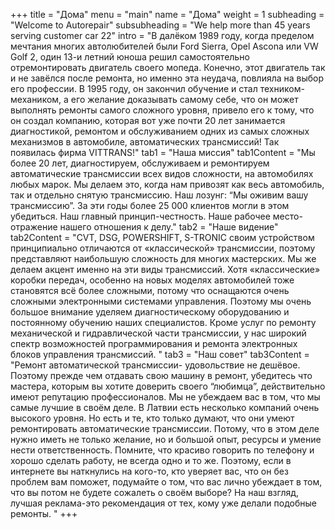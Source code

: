 +++
title =  "Дома"
menu = "main"
name = "Дома"
weight = 1
subheading = "Welcome to Autorepair"
subsubheading = "We help more than 45 years serving customer car 22"
intro = "В далёком 1989 году, когда пределом мечтания многих автолюбителей были Ford Sierra, Opel Ascona или VW Golf 2, один 13-и летний юноша решил самостоятельно отремонтировать двигатель своего мопеда. Конечно, этот двигатель так и не завёлся после ремонта, но именно эта неудача, повлияла на выбор его профессии. В 1995 году, он закончил обучение и стал техником-механиком, а его желание доказывать самому себе, что он может выполнять ремонты самого сложного уровня, привело его к тому, что он создал компанию, которая вот уже почти 20 лет занимается диагностикой,  ремонтом и обслуживанием одних из самых сложных механизмов в автомобиле, автоматических трансмиссий! Так появилась фирма VITTRANS!"
tab1 = "Наша миссия"
tab1Content = "Мы более 20 лет, диагностируем, обслуживаем и ремонтируем автоматические трансмиссии всех видов сложности, на автомобилях любых марок. Мы делаем это, когда нам привозят как весь автомобиль, так и отдельно снятую трансмиссию. Наш лозунг: “Мы оживим вашу трансмиссию”. За эти годы более 25 000 клиентов могли в этом убедиться. Наш главный принцип-честность. Наше рабочее место-отражение нашего отношения к делу."
tab2 = "Наше видение"
tab2Content = "CVT, DSG, POWERSHIFT, S-TRONIC своим устройством принципиально отличаются от «классической» трансмиссии, поэтому представляют наибольшую сложность для многих мастерских. Мы же делаем акцент именно на эти виды трансмиссий. Хотя «классические» коробки передач, особенно на новых моделях автомобилей тоже становятся всё более сложными, потому что оснащаются очень сложными электронными системами управления. Поэтому мы очень большое внимание уделяем диагностическому оборудованию и постоянному обучению наших специалистов. Кроме услуг по ремонту механической и гидравлической части трансмиссии, у нас широкий спектр возможностей программирования и ремонта электронных блоков управления трансмиссий. "
tab3 = "Наш совет"
tab3Content = "Ремонт автоматической трансмиссии- удовольствие не дешёвое. Поэтому прежде чем отдавать свою машину в ремонт, убедитесь что мастера, которым вы хотите доверить своего “любимца”,  действительно имеют репутацию профессионалов. Мы не убеждаем вас в том, что мы самые лучшие в своём деле. В Латвии есть несколько компаний очень высокого уровня. Но есть и те, кто только думают, что они умеют ремонтировать автоматические трансмиссии. Потому, что в этом деле нужно иметь не только желание, но и большой опыт, ресурсы и умение нести ответственность. Помните, что красиво говорить по телефону и хорошо сделать работу, не всегда одно и то же. Поэтому, если в интернете вы наткнулись на кого-то, кто уверяет  вас, что он без проблем вам поможет, подумайте о том, что вас лично убеждает в том, что вы потом не будете сожалеть о своём выборе? На наш взгляд, лучшая реклама-это рекомендация от тех, кому уже делали подобные ремонты. "
+++
